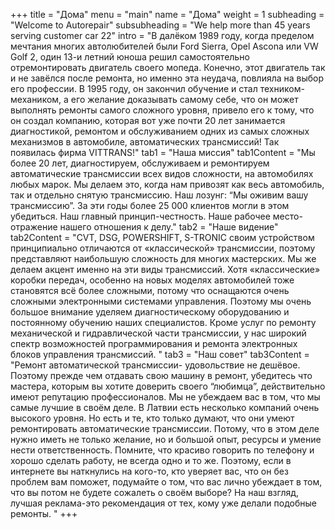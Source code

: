 +++
title =  "Дома"
menu = "main"
name = "Дома"
weight = 1
subheading = "Welcome to Autorepair"
subsubheading = "We help more than 45 years serving customer car 22"
intro = "В далёком 1989 году, когда пределом мечтания многих автолюбителей были Ford Sierra, Opel Ascona или VW Golf 2, один 13-и летний юноша решил самостоятельно отремонтировать двигатель своего мопеда. Конечно, этот двигатель так и не завёлся после ремонта, но именно эта неудача, повлияла на выбор его профессии. В 1995 году, он закончил обучение и стал техником-механиком, а его желание доказывать самому себе, что он может выполнять ремонты самого сложного уровня, привело его к тому, что он создал компанию, которая вот уже почти 20 лет занимается диагностикой,  ремонтом и обслуживанием одних из самых сложных механизмов в автомобиле, автоматических трансмиссий! Так появилась фирма VITTRANS!"
tab1 = "Наша миссия"
tab1Content = "Мы более 20 лет, диагностируем, обслуживаем и ремонтируем автоматические трансмиссии всех видов сложности, на автомобилях любых марок. Мы делаем это, когда нам привозят как весь автомобиль, так и отдельно снятую трансмиссию. Наш лозунг: “Мы оживим вашу трансмиссию”. За эти годы более 25 000 клиентов могли в этом убедиться. Наш главный принцип-честность. Наше рабочее место-отражение нашего отношения к делу."
tab2 = "Наше видение"
tab2Content = "CVT, DSG, POWERSHIFT, S-TRONIC своим устройством принципиально отличаются от «классической» трансмиссии, поэтому представляют наибольшую сложность для многих мастерских. Мы же делаем акцент именно на эти виды трансмиссий. Хотя «классические» коробки передач, особенно на новых моделях автомобилей тоже становятся всё более сложными, потому что оснащаются очень сложными электронными системами управления. Поэтому мы очень большое внимание уделяем диагностическому оборудованию и постоянному обучению наших специалистов. Кроме услуг по ремонту механической и гидравлической части трансмиссии, у нас широкий спектр возможностей программирования и ремонта электронных блоков управления трансмиссий. "
tab3 = "Наш совет"
tab3Content = "Ремонт автоматической трансмиссии- удовольствие не дешёвое. Поэтому прежде чем отдавать свою машину в ремонт, убедитесь что мастера, которым вы хотите доверить своего “любимца”,  действительно имеют репутацию профессионалов. Мы не убеждаем вас в том, что мы самые лучшие в своём деле. В Латвии есть несколько компаний очень высокого уровня. Но есть и те, кто только думают, что они умеют ремонтировать автоматические трансмиссии. Потому, что в этом деле нужно иметь не только желание, но и большой опыт, ресурсы и умение нести ответственность. Помните, что красиво говорить по телефону и хорошо сделать работу, не всегда одно и то же. Поэтому, если в интернете вы наткнулись на кого-то, кто уверяет  вас, что он без проблем вам поможет, подумайте о том, что вас лично убеждает в том, что вы потом не будете сожалеть о своём выборе? На наш взгляд, лучшая реклама-это рекомендация от тех, кому уже делали подобные ремонты. "
+++
